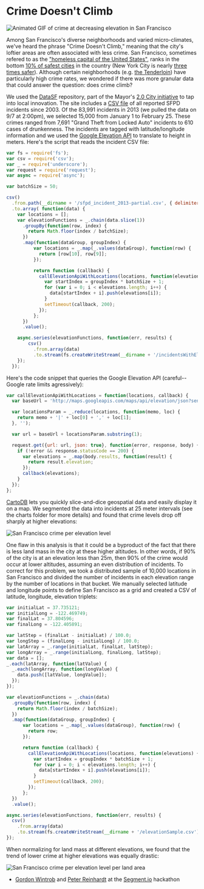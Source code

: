 Crime Doesn't Climb
==================
![Animated GIF of crime at decreasing elevation in San Francisco](https://dl.dropboxusercontent.com/u/34372/crime-doesnt-climb/crime-per-elevation-level.gif)

Among San Francisco's diverse neighborhoods and varied micro-climates, we've heard the phrase "Crime Doesn't Climb," meaning that the city's loftier areas are often associated with less crime.  San Francisco, sometimes refered to as the ["homeless capital of the United States"][homelessness], ranks in the bottom [10% of safest cities](http://www.neighborhoodscout.com/ca/san-francisco/crime/ "SF Crime") in the country (New York City is nearly [three times safer](http://www.neighborhoodscout.com/ny/new-york/crime/ "NYC Crime")).  Although certain neighborhoods (e.g. [the Tenderloin](http://en.wikipedia.org/wiki/Tenderloin,_San_Francisco#Crime "The Tenderloin")) have particularly high crime rates, we wondered if there was more granular data that could answer the question: does crime climb?

We used the [DataSF](https://data.sfgov.org/ "DataSF") repository, part of the Mayor's [2.0 City initiative](http://techcrunch.com/2012/03/09/san-francisco-open-data/ "TechCrunch 2.0 City") to tap into local innovation.  The site includes a [CSV file](https://data.sfgov.org/Public-Safety/SFPD-Reported-Incidents-2003-to-Present/dyj4-n68b) of all reported SFPD incidents since 2003.  Of the 83,991 incidents in 2013 (we pulled the data on 9/7 at 2:00pm), we selected 15,000 from January 1 to February 25.  These crimes ranged from 7,691 "Grand Theft from Locked Auto" incidents to 610 cases of drunkenness.  The incidents are tagged with latitude/longitude information and we used the [Google Elevation API](https://developers.google.com/maps/documentation/elevation/ "Google Elevation API") to translate to height in meters.  Here's the script that reads the incident CSV file:

```javascript
var fs = require('fs');
var csv = require('csv');
var _ = require('underscore');
var request = require('request');
var async = require('async');

var batchSize = 50;

csv()
  .from.path(__dirname + '/sfpd_incident_2013-partial.csv', { delimiter: ',', escape: '"' })
  .to.array( function(data) {
    var locations = [];
    var elevationFunctions = _.chain(data.slice(1))
      .groupBy(function(row, index) {
        return Math.floor(index / batchSize);
      })
      .map(function(dataGroup, groupIndex) {
          var locations = _.map(_.values(dataGroup), function(row) {
            return [row[10], row[9]];
          });

          return function (callback) {
            callElevationApiWithLocations(locations, function(elevations) {
              var startIndex = groupIndex * batchSize + 1;
              for (var i = 0; i < elevations.length; i++) {
                data[startIndex + i].push(elevations[i]);
              }
              setTimeout(callback, 200);
            });
          };
      })
      .value();

    async.series(elevationFunctions, function(err, results) {
        csv()
          .from.array(data)
          .to.stream(fs.createWriteStream(__dirname + '/incidentsWithElevation.csv'));
    });
  });
```

Here's the code snippet that queries the Google Elevation API (careful--Google rate limits agressively):

```javascript
var callElevationApiWithLocations = function(locations, callback) {
  var baseUrl = 'http://maps.googleapis.com/maps/api/elevation/json?sensor=false&locations=';

  var locationsParam = _.reduce(locations, function(memo, loc) {
    return memo + '|' + loc[0] + ',' + loc[1];
  }, '');

  var url = baseUrl + locationsParam.substring(1);

  request.get({url: url, json: true}, function(error, response, body) {
    if (!error && response.statusCode == 200) {
      var elevations = _.map(body.results, function(result) {
        return result.elevation;
      });
      callback(elevations);
    }
  });
};
```

[CartoDB](http://cartodb.com/ "CartoDB") lets you quickly slice-and-dice geospatial data and easily display it on a map.  We segmented the data into incidents at 25 meter intervals (see the charts folder for more details) and found that crime levels drop off sharply at higher elevations:

![San Francisco crime per elevation level](https://dl.dropboxusercontent.com/u/34372/crime-doesnt-climb/crimes-per-elevation-level.png)

One flaw in this analysis is that it could be a byproduct of the fact that there is less land mass in the city at these higher altitudes.  In other words, if 90% of the city is at an elevation less than 25m, then 90% of the crime would occur at lower altitudes, assuming an even distribution of incidents.  To correct for this problem, we took a distributed sample of 10,000 locations in San Francisco and divided the number of incidents in each elevation range by the number of locations in that bucket.  We manually selected latitude and longitude points to define San Francisco as a grid and created a CSV of latitude, longitude, elevation triplets:

```javascript
var initialLat = 37.735121;
var initialLong = -122.469749;
var finalLat = 37.804596;
var finalLong = -122.405891;

var latStep = (finalLat - initialLat) / 100.0;
var longStep = (finalLong - initialLong) / 100.0;
var latArray = _.range(initialLat, finalLat, latStep);
var longArray = _.range(initialLong, finalLong, latStep);
var data = [];
_.each(latArray, function(latValue) {
  _.each(longArray, function(longValue) {
    data.push([latValue, longValue]);
  });
});

var elevationFunctions = _.chain(data)
  .groupBy(function(row, index) {
    return Math.floor(index / batchSize);
  })
  .map(function(dataGroup, groupIndex) {
      var locations = _.map(_.values(dataGroup), function(row) {
        return row;
      });

      return function (callback) {
        callElevationApiWithLocations(locations, function(elevations) {
          var startIndex = groupIndex * batchSize + 1;
          for (var i = 0; i < elevations.length; i++) {
            data[startIndex + i].push(elevations[i]);
          }
          setTimeout(callback, 200);
        });
      };
  })
  .value();

async.series(elevationFunctions, function(err, results) {
  csv()
    .from.array(data)
    .to.stream(fs.createWriteStream(__dirname + '/elevationSample.csv'));
});
```

When normalizing for land mass at different elevations, we found that the trend of lower crime at higher elevations was equally drastic:

![San Francisco crime per elevation level per land area](https://dl.dropboxusercontent.com/u/34372/crime-doesnt-climb/crimes-per-elevation-level-per-land-area.png)

- [Gordon Wintrob](https://twitter.com/gwintrob "Gordon Wintrob") and [Peter Reinhardt](https://twitter.com/reinpk "Peter Reinhardt") at the [Segment.io](https://segment.io/ "Segment.io") hackathon

[homelessness]: http://en.wikipedia.org/wiki/Homelessness_in_the_United_States#cite_note-SFPTACH-112 "Homelessness in the US"
